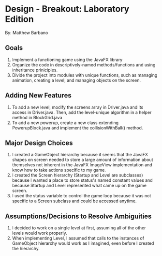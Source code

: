 # Design - Breakout: Laboratory Edition
By: Matthew Barbano

## Goals
1. Implement a functioning game using the JavaFX library
2. Organize the code in descriptively-named methods/functions and using inheritance priniciples.
3. Divide the project into modules with unique functions, such as managing animation,
creating a level, and managing objects on the screen.

## Adding New Features
1. To add a new level, modify the screens array in Driver.java and its access in Driver.java.
Then, add the level-unique algorithm in a helper method in BlockGrid.java
2. To add a new powerup, create a new class extending PowerupBlock.java and implement
the collisionWithBall() method.

## Major Design Choices
1. I created a GameObject hierarchy because it seems that the JavaFX shapes on
screen needed to store a large amount of information about themselves not inherent
in the JavaFX ImageView implementation and know how to take actions specific to my
game.
2. I created the Screen hierarchy (Startup and Level are subclasses) because I
wanted a place to store status's named constant values and because Startup
and Level represented what came up on the game screen.
3. I used the status variable to control the game loop because it was
not specific to a Screen subclass and could be accessed anytime.

## Assumptions/Decisions to Resolve Ambiguities
1. I decided to work on a single level at first, assuming all of the other
levels would work properly.
2. When implementing Level, I assumed that calls to the instances of GameObject hierarchy
would work as I imagined, even before I created the hierarchy.